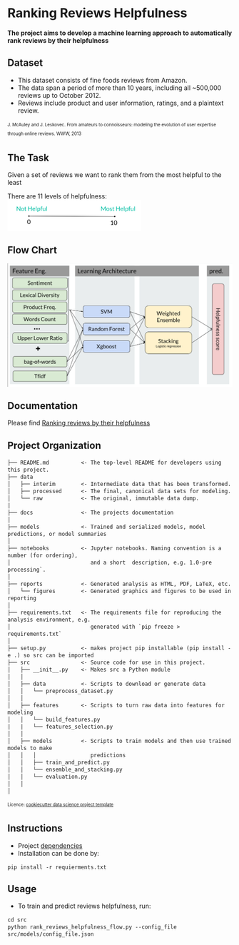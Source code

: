 Ranking Reviews Helpfulness
==============================

**The project aims to develop a machine learning approach to automatically rank reviews by their helpfulness**


Dataset
--------
* This dataset consists of fine foods reviews from Amazon.
* The data span a period of more than 10 years, including all
~500,000 reviews up to October 2012.
* Reviews include product and user information, ratings, and a
plaintext review.

<sub><sup>J. McAuley and J. Leskovec. From amateurs to connoisseurs: modeling the evolution of user expertise through online reviews. WWW, 2013</sup></sub>

The Task
------------
Given a set of reviews we want to rank them from the most helpful to the least

There are 11 levels of helpfulness:
<img src="docs/ranking_scale.jpg" alt="rank_scale" align="center" width="300px"/>


Flow Chart
----------

<img src="docs/flow_chart.jpg" alt="flow_chart" align="center" width="700px"/>



Documentation
------------

Please find  <a href='https://drive.google.com/file/d/1ugqPiowyRqqIluPHLx3DdNd0EqPdrFHF/view?usp=sharing'>Ranking reviews by their helpfulness</a><br>


Project Organization
------------

   
    ├── README.md          <- The top-level README for developers using this project.
    ├── data
    │   ├── interim        <- Intermediate data that has been transformed.
    │   ├── processed      <- The final, canonical data sets for modeling.
    │   └── raw            <- The original, immutable data dump.
    |
    ├── docs               <- The projects documentation
    │
    ├── models             <- Trained and serialized models, model predictions, or model summaries
    │
    ├── notebooks          <- Jupyter notebooks. Naming convention is a number (for ordering),
    │                         and a short  description, e.g. 1.0-pre processing`.
    │
    ├── reports            <- Generated analysis as HTML, PDF, LaTeX, etc.
    │   └── figures        <- Generated graphics and figures to be used in reporting
    │
    ├── requirements.txt   <- The requirements file for reproducing the analysis environment, e.g.
    │                         generated with `pip freeze > requirements.txt`
    │
    ├── setup.py           <- makes project pip installable (pip install -e .) so src can be imported
    ├── src                <- Source code for use in this project.
    │   ├── __init__.py    <- Makes src a Python module
    │   │
    │   ├── data           <- Scripts to download or generate data
    │   │   └── preprocess_dataset.py
    │   │
    │   ├── features       <- Scripts to turn raw data into features for modeling
    │   │   └── build_features.py
    |   |   └── features_selection.py
    │   │
    │   ├── models         <- Scripts to train models and then use trained models to make
    │   │   │                 predictions
    │   │   ├── train_and_predict.py
    │   │   └── ensemble_and_stacking.py
    │   │   └── evaluation.py
    │   │
    │
<sub><sup> Licence: <a target="_blank" href="https://drivendata.github.io/cookiecutter-data-science/">cookiecutter data science project template</a>  </sup></sub>

Instructions
------------
* Project 
<a href='https://bitbucket.org/talazaria/ranking_reviews_helpfulness/src/master/requirements.txt'>dependencies</a><br>
* Installation can be done by:
```commandline
pip install -r requierments.txt
```


Usage
------------
* To train and predict reviews helpfulness, run:
```commandline
cd src
python rank_reviews_helpfulness_flow.py --config_file src/models/config_file.json
```